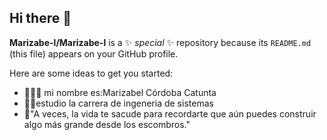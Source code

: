 ## Hi there 👋


**Marizabe-l/Marizabe-l** is a ✨ _special_ ✨ repository because its `README.md` (this file) appears on your GitHub profile.

Here are some ideas to get you started:

- 👱🏻‍♀️ mi nombre es:Marizabel Córdoba Catunta
- 👩‍💻estudio la carrera de ingeneria de sistemas 
- 🧬"A veces, la vida te sacude para recordarte que aún puedes construir algo más grande desde los escombros."
  
